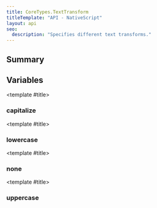 ```yaml
---
title: CoreTypes.TextTransform
titleTemplate: "API - NativeScript"
layout: api
seo:
  description: "Specifies different text transforms."
---
```


<!-- This page is auto generated, do not edit manually. -->
<!-- Run "yarn generate:api-docs" to regenerate -->

<script setup lang="ts">
  import { provide } from "vue";
  import API_DATA from "./CoreTypes-TextTransform.data.json";
  
  provide('API_DATA', API_DATA);
</script>

<APIRefHierarchy v-once />

<APIRefComment commentBase64="eyJibG9ja1RhZ3MiOltdLCJtb2RpZmllclRhZ3MiOnt9LCJzdW1tYXJ5IjpbeyJraW5kIjoidGV4dCIsInRleHQiOiJTcGVjaWZpZXMgZGlmZmVyZW50IHRleHQgdHJhbnNmb3Jtcy4ifV19" v-once />

## <Heading ignore>Summary</Heading>

<APIRefSummary v-once />

## Variables

<div class="isConst">

<APIRef for="2712" v-once>

<template #title>

### capitalize

</template>

</APIRef>

</div>

<div class="isConst">

<APIRef for="2714" v-once>

<template #title>

### lowercase

</template>

</APIRef>

</div>

<div class="isConst">

<APIRef for="2711" v-once>

<template #title>

### none

</template>

</APIRef>

</div>

<div class="isConst">

<APIRef for="2713" v-once>

<template #title>

### uppercase

</template>

</APIRef>

</div>

